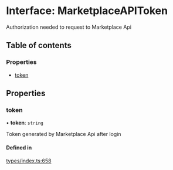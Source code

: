 # Interface: MarketplaceAPIToken

Authorization needed to request to Marketplace Api

## Table of contents

### Properties

- [token](MarketplaceAPIToken.md#token)

## Properties

### token

• **token**: `string`

Token generated by Marketplace Api after login

#### Defined in

[types/index.ts:658](https://github.com/nevermined-io/components-catalog/blob/963d32e/lib/src/types/index.ts#L658)
